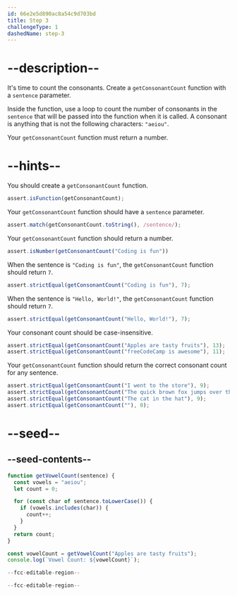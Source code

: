 ```yaml
---
id: 66e2e5d890ac8a54c9d703bd
title: Step 3
challengeType: 1
dashedName: step-3
---
```


# --description--

It's time to count the consonants. Create a `getConsonantCount` function with a `sentence` parameter.

Inside the function, use a loop to count the number of consonants in the `sentence` that will be passed into the function when it is called. A consonant is anything that is not the following characters: `"aeiou"`. 

Your `getConsonantCount` function must return a number.

# --hints--

You should create a `getConsonantCount` function.

```js
assert.isFunction(getConsonantCount);
```

Your `getConsonantCount` function should have a `sentence` parameter.

```js
assert.match(getConsonantCount.toString(), /sentence/);
```

Your `getConsonantCount` function should return a number.

```js
assert.isNumber(getConsonantCount("Coding is fun"))
```

When the sentence is `"Coding is fun"`, the `getConsonantCount` function should return `7`.

```js
assert.strictEqual(getConsonantCount("Coding is fun"), 7);
```

When the sentence is `"Hello, World!"`, the `getConsonantCount` function should return `7`.

```js
assert.strictEqual(getConsonantCount("Hello, World!"), 7);
```

Your consonant count should be case-insensitive.

```js
assert.strictEqual(getConsonantCount("Apples are tasty fruits"), 13);
assert.strictEqual(getConsonantCount("freeCodeCamp is awesome"), 11);
```

Your `getConsonantCount` function should return the correct consonant count for any sentence.

```js
assert.strictEqual(getConsonantCount("I went to the store"), 9);
assert.strictEqual(getConsonantCount("The quick brown fox jumps over the lazy dog"), 24);
assert.strictEqual(getConsonantCount("The cat in the hat"), 9);
assert.strictEqual(getConsonantCount(""), 0);
```

# --seed--

## --seed-contents--

```js
function getVowelCount(sentence) {
  const vowels = "aeiou";
  let count = 0;

  for (const char of sentence.toLowerCase()) {
    if (vowels.includes(char)) {
      count++;
    }
  }
  return count;
}

const vowelCount = getVowelCount("Apples are tasty fruits");
console.log(`Vowel Count: ${vowelCount}`);

--fcc-editable-region--

--fcc-editable-region--
```
